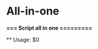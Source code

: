 # All-in-one

**=== Script all in one =========**

** Usage:	$0 <SCRIPT> ARGUMENTS
** Scripts:

* s1 - Current video driver
* s2 - View progress at dd
* s3 - Clear swap
* s4 - Your IP
* s5 - Ping wour LAN
* s6 - Streaming WebCam to Lan (http://localhost:port/1.ogv) <port>
* s7 - Add current user to group vboxusers
* s8 - Face control
* s9 - makeCasperRW <size> (default 280Mb)
* s10 - convert man page to pdf <command>
* s11 - view 1-100 percents
* s12 - check port open <host> <port>
* s13 - Password recovery root
* s14 - GRUB recovery
* s15 - decode HEX to UTF-8 <string>
* s16 - unlock USB GSM modem <unlock code> <device> #/dev/ttyUSB{0,1,2} #unlock code get http://a-zgsm.com/freecode/
* s17 - pstree
* s18 - screenCast
* s19 - screenCast NOSOUND
* s20 - write ISO image to USB flash
* s21 - CPU usage
* s22 - DISTRIBUTIVE info
* s23 - LED ScrollLock on/off
* s24 - Echo IP to name <IP>
* s25 - Enter password
* s26 - Current day
* s27 - Install DEV Packets
* s28 - Generate SSH RSA key in current folder
* s29 - Create 10Gb in ZIP File
* s30 - Endless launch of the team <COMMAND>
* s31 - SSH tunnel <LOCAL PORT> <REMOTE SERVER> <REMOTE PORT> <SSH SERVER CONNECT LINE>
* s32 - List all HDD & UUID
* s33 - Change bitVal for ~/.vine <32|64>
* s34 - Network activity
* s35 - Play videofile to ASCII symbols
* s36 - SNIFF Traffic remote server <SERVER ADDR>
* s37 - rsync directory <SSH PORT|22> <SYNC DIR> <remore user> <remote server> <remote dir> <[y] from show notify-send message>
* s38 - Create ext4 file <FILENAME> <SIZE Megabytes>
* s39 - Make DEB package <DIR> <packet-name> <all|i386|amd64>